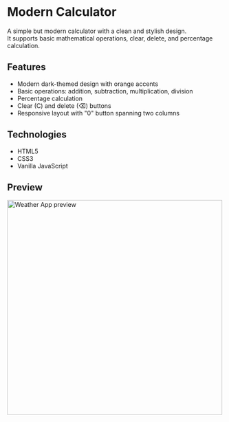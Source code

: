 # Modern Calculator

A simple but modern calculator with a clean and stylish design.  
It supports basic mathematical operations, clear, delete, and percentage calculation.  

## Features
- Modern dark-themed design with orange accents  
- Basic operations: addition, subtraction, multiplication, division  
- Percentage calculation  
- Clear (C) and delete (⌫) buttons  
- Responsive layout with "0" button spanning two columns  

## Technologies
- HTML5  
- CSS3  
- Vanilla JavaScript  

## Preview 

<img src="Weather App/photos/WeatherApp.png" alt="Weather App preview" width="500">

